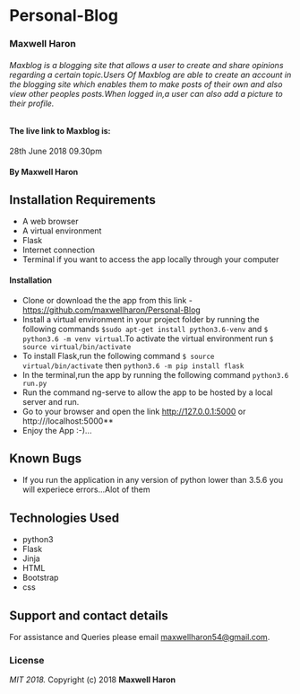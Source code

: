 # Personal-Blog
### Maxwell Haron
###### Maxblog is a blogging  site that allows a user to create and share opinions regarding a certain topic.Users Of Maxblog are able to create an account in the blogging site which enables them to make posts of their own and also view other peoples posts.When logged in,a user can also add a picture to their profile.
#### The live link to Maxblog is:
 28th June 2018 09.30pm
#### By **Maxwell Haron**
## Installation Requirements
* A web browser
* A virtual environment
* Flask
* Internet connection
* Terminal if you want to access the app locally through your computer

#### Installation
* Clone or download the the app from this link -https://github.com/maxwellharon/Personal-Blog
* Install a virtual environment in your project folder by running the following commands `$sudo apt-get install python3.6-venv` and `$ python3.6 -m venv virtual`.To activate the virtual environment run `$ source virtual/bin/activate`
* To install Flask,run the following command `$ source virtual/bin/activate` then `python3.6 -m pip install flask`
* In the terminal,run the app by running the following command `python3.6 run.py`
* Run the command ng-serve to allow the app to be hosted by a local server and run.
* Go to your browser and open the link http://127.0.0.1:5000 or http:///localhost:5000**
* Enjoy the App :-)...
## Known Bugs
* If you run the application in any version of python lower than 3.5.6 you will experiece errors...Alot of them
## Technologies Used
* python3
* Flask
* Jinja
* HTML
* Bootstrap
* css

## Support and contact details
For assistance and Queries please email maxwellharon54@gmail.com.

### License
*MIT 2018.*
Copyright (c) 2018 **Maxwell Haron**
